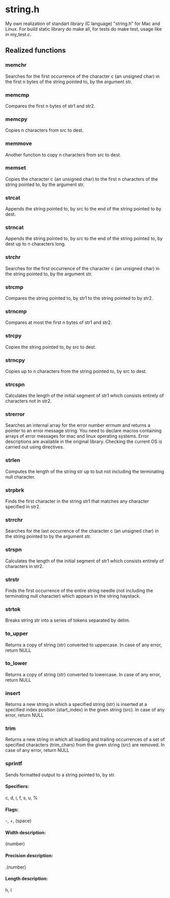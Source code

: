 # string.h
My own realization of standart library (C language) "string.h" for Mac and Linux.
For build static library do make all, for tests do make test, usage like in my_test.c.
## Realized functions
### memchr
Searches for the first occurrence of the character c (an unsigned char) in the first n bytes of the string pointed to, by the argument str.
### memcmp
Compares the first n bytes of str1 and str2.
### memcpy
Copies n characters from src to dest.
### memmove
Another function to copy n characters from src to dest.
### memset
Copies the character c (an unsigned char) to the first n characters of the string pointed to, by the argument str.
### strcat
Appends the string pointed to, by src to the end of the string pointed to by dest.
### strncat
Appends the string pointed to, by src to the end of the string pointed to, by dest up to n characters long.
### strchr
Searches for the first occurrence of the character c (an unsigned char) in the string pointed to, by the argument str.
### strcmp
Compares the string pointed to, by str1 to the string pointed to by str2.
### strncmp
Compares at most the first n bytes of str1 and str2.
### strcpy
Copies the string pointed to, by src to dest.
### strncpy
Copies up to n characters from the string pointed to, by src to dest.
### strcspn
Calculates the length of the initial segment of str1 which consists entirely of characters not in str2.
### strerror
Searches an internal array for the error number errnum and returns a pointer to an error message string. You need to declare macros containing arrays of error messages for mac and linux operating systems. Error descriptions are available in the original library. Checking the current OS is carried out using directives.
### strlen
Computes the length of the string str up to but not including the terminating null character.
### strpbrk
Finds the first character in the string str1 that matches any character specified in str2.
### strrchr
Searches for the last occurrence of the character c (an unsigned char) in the string pointed to by the argument str.
### strspn
Calculates the length of the initial segment of str1 which consists entirely of characters in str2.
### strstr
Finds the first occurrence of the entire string needle (not including the terminating null character) which appears in the string haystack.
### strtok
Breaks string str into a series of tokens separated by delim.
### to_upper
Returns a copy of string (str) converted to uppercase. In case of any error, return NULL
### to_lower
Returns a copy of string (str) converted to lowercase. In case of any error, return NULL
### insert
Returns a new string in which a specified string (str) is inserted at a specified index position (start_index) in the given string (src). In case of any error, return NULL
### trim
Returns a new string in which all leading and trailing occurrences of a set of specified characters (trim_chars) from the given string (src) are removed. In case of any error, return NULL
### sprintf
Sends formatted output to a string pointed to, by str.
#### Specifiers:
c, d, i, f, s, u, %
#### Flags:
-, +, (space)
#### Width description:
(number)
#### Precision description:
.(number)
#### Length description:
h, l


